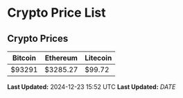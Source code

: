 # Crypto Price List

## Crypto Prices
| Bitcoin | Ethereum | Litecoin |
| ------- | -------- | -------- |
| $93291 | $3285.27 | $99.72 |
**Last Updated:** 2024-12-23 15:52 UTC
**Last Updated:** $DATE$
